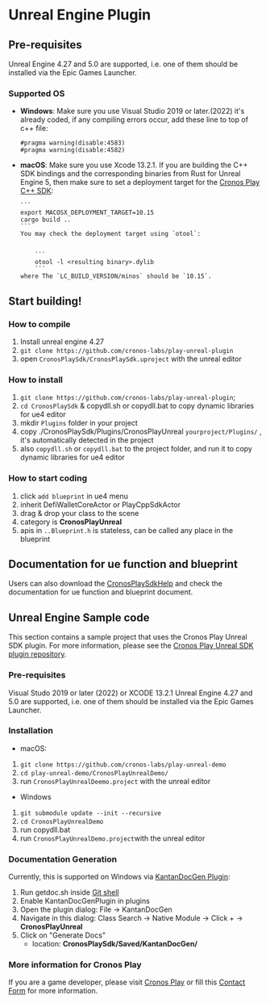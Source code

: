 # Unreal Engine Plugin

## Pre-requisites

Unreal Engine 4.27 and 5.0 are supported, i.e. one of them should be installed via the Epic Games Launcher.

### Supported OS

- **Windows**: Make sure you use Visual Studio 2019 or later.(2022) it's already coded, if any compiling errors occur, add these line to top of c++ file:
  ```
  #pragma warning(disable:4583)
  #pragma warning(disable:4582)
  ```
- **macOS**:
  Make sure you use Xcode 13.2.1. If you are building the C++ SDK bindings and the corresponding binaries from Rust for Unreal Engine 5, then make sure to set a deployment target for the [Cronos Play C++ SDK](https://github.com/cronos-labs/play-cpp-sdk):

      ```
      export MACOSX_DEPLOYMENT_TARGET=10.15
      cargo build ..
      ```
      You may check the deployment target using `otool`:


          ```
          otool -l <resulting binary>.dylib
          ```
      where The `LC_BUILD_VERSION/minos` should be `10.15`.

## Start building!

### How to compile

1. Install unreal engine 4.27
1. `git clone https://github.com/cronos-labs/play-unreal-plugin`
1. open `CronosPlaySdk/CronosPlaySdk.uproject` with the unreal editor

### How to install

1. `git clone https://github.com/cronos-labs/play-unreal-plugin`;
1. `cd CronosPlaySdk` & copydll.sh or copydll.bat to copy dynamic libraries for ue4 editor
1. mkdir `Plugins` folder in your project
3. copy ./CronosPlaySdk/Plugins/CronosPlayUnreal `yourproject/Plugins/` , it's automatically detected in the project
4. also `copydll.sh` or `copydll.bat` to the project folder, and run it to copy dynamic libraries for ue4 editor

### How to start coding

1. click `add blueprint` in ue4 menu
2. inherit DefiWalletCoreActor or PlayCppSdkActor
3. drag & drop your class to the scene
4. category is **CronosPlayUnreal**
5. apis in `..Blueprint.h` is stateless, can be called any place in the blueprint

## Documentation for ue function and blueprint 

Users can also download the [CronosPlaySdkHelp](https://github.com/cronos-labs/play-unreal-plugin/releases) and check the documentation for ue function and blueprint document.


## Unreal Engine Sample code

This section contains a sample project that uses the Cronos Play Unreal SDK plugin.
For more information, please see the [Cronos Play Unreal SDK plugin repository](https://github.com/cronos-labs/play-unreal-plugin).

### Pre-requisites

Visual Studo 2019 or later (2022) or XCODE 13.2.1
Unreal Engine 4.27 and 5.0 are supported, i.e. one of them should be installed via the Epic Games Launcher.

### Installation

- macOS:

1.  `git clone https://github.com/cronos-labs/play-unreal-demo`
1.  `cd play-unreal-demo/CronosPlayUnrealDemo/`
1.  run `CronosPlayUnrealDeemo.project` with the unreal editor

- Windows

1. `git submodule update --init --recursive`
1. `cd CronosPlayUnrealDemo`
1. run copydll.bat
1. run `CronosPlayUnrealDemo.project`with the unreal editor


### Documentation Generation

Currently, this is supported on Windows via [KantanDocGen Plugin](https://github.com/kamrann/KantanDocGenPlugin):

1. Run getdoc.sh inside [Git shell](https://gitforwindows.org)
1. Enable KantanDocGenPlugin in plugins
1. Open the plugin dialog: File -> KantanDocGen
1. Navigate in this dialog: Class Search -> Native Module -> Click + -> **CronosPlayUnreal**
1. Click on "Generate Docs"
   - location: **CronosPlaySdk/Saved/KantanDocGen/**

### More information for Cronos Play

If you are a game developer, please visit [Cronos Play](https://cronos.org/play) or fill this [Contact Form](https://airtable.com/shrFiQnLrcpeBp2lS) for more information.

